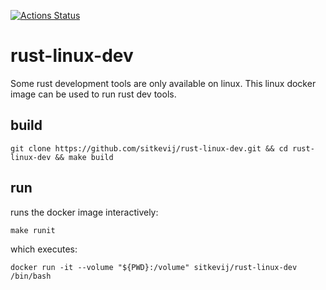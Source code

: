 [![Actions Status](https://github.com/sitkevij/rust-linux-dev/workflows/ci/badge.svg)](https://github.com/sitkevij/rust-linux-dev/actions)

# rust-linux-dev

Some rust development tools are only available on linux. This linux docker image can be used to run rust dev tools.

## build

```
git clone https://github.com/sitkevij/rust-linux-dev.git && cd rust-linux-dev && make build
```

## run

runs the docker image interactively:
```
make runit
```

which executes:

```
docker run -it --volume "${PWD}:/volume" sitkevij/rust-linux-dev /bin/bash
```
